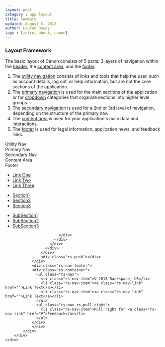 ```yaml
---
layout: post
category : app layout
title: Summary
updated: August 5, 2013
author: Lauren Dowdy
tags : [intro, about, canon]
---
```


<div class="rs-row">
  <div class="span-3">
    <h3>Layout Framework</h3>
    <p>The basic layout of Canon consists of 5 parts: 3 layers of navigation within the <a href="#header-&-navigation">header</a>, the <a href="#content-area">content area</a>, and the <a href="#footer">footer</a>.</p>
    <ol>
      <li>The <a href="#header-&-navigation">utility navigation</a> consists of links and tools that help the user, such as account details, log out, or help information, but are not the core sections of the application.</li>
      <li>The <a href="#header-&-navigation">primary navigation</a> is used for the main sections of the application or for <a href="/ui-components/#dropdowns">dropdown</a> categories that organize sections into higher level groups.</li>
      <li>The <a href="#header-&-navigation">secondary navigation</a> is used for a 2nd or 3rd level of navigation, depending on the structure of the primary nav.</li>
      <li>The <a href="#content-area">content area</a> is used for your application's main data and interactions.</li>
      <li>The <a href="#footer">footer</a> is used for legal information, application news, and feedback links.</li>
    </ol>
  </div>
	<div class="span-8 offset-1">
	  <div class="rs-row">
			<div class="app-layout-aside">
				<div class="row" id="app-layout-utilitynav">Utility Nav</div>
				<div class="row" id="app-layout-primarynav">Primary Nav</div>
				<div class="row" id="app-layout-secondarynav">Secondary Nav</div>
				<div class="row" id="app-layout-content">Content Area</div>
				<div class="row" id="app-layout-footer">Footer</div>
			</div>
			<div id="app-layout-summary" class="rs-responsive">
				<div class="rs-wrapper">
				    <div class="rs-nav-utility">
				      <div class="rs-container">
				        <ul class="rs-nav">
				          <li class="rs-nav-item active"><a class="rs-nav-link" href="#">Link One</a></li>
				          <li class="rs-nav-item"><a class="rs-nav-link" href="#">Link Two</a></li>
				          <li class="rs-nav-item"><a class="rs-nav-link" href="#">Link Three</a></li>
				        </ul>
				      </div>
				    </div>
				    <div class="rs-nav-primary">
				      <div class="rs-container">
				        <div class="rs-nav-brand">
				          <a href="#"></a>
				        </div>
				        <ul class="rs-nav">
				          <li class="rs-nav-item active"><a class="rs-nav-link" href="#">Section1</a></li>
				          <li class="rs-nav-item"><a class="rs-nav-link" href="#">Section2</a></li>
				          <li class="rs-nav-item"><a class="rs-nav-link" href="#">Section3</a></li>
				        </ul>
				      </div>
				    </div>
				    <div class="rs-nav-secondary">
				      <div class="rs-container">
				        <ul class="rs-nav">
				          <li class="rs-nav-item"><a class="rs-nav-link" href="#">SubSection1</a></li>
				          <li class="rs-nav-item hover"><a class="rs-nav-link" href="#">SubSection2</a></li>
				          <li class="rs-nav-item active"><a class="rs-nav-link" href="#">SubSection3</a></li>
				        </ul>
				      </div>
				    </div>
				    <div class="rs-body">
				      <div class="rs-container show-grid">
				        <!-- Full-Width Content -->
				        <div class="rs-main">
				          <div class="rs-content rs-panel">
					        <div class="rs-inner">
					        	
					        </div>
					      </div>
				        </div>
				      </div>
				    </div>
				    <div class="rs-push"></div>
				</div>
				<div class="rs-nav-footer">
			    <div class="rs-container">
			      <ul class="rs-nav">
			        <li class="rs-nav-item">© 2013 Rackspace, US</li>
			        <li class="rs-nav-item"><a class="rs-nav-link" href="">Link Text</a></li>
			        <li class="rs-nav-item"><a class="rs-nav-link" href="">Link Text</a></li>
			      </ul>
			      <ul class="rs-nav rs-pull-right">
			      	<li class="rs-nav-item">Pull right for <a class="rs-nav-link" href="#">Feedback</a></li>
			      </ul>
			    </div>
				</div>
			</div>
		</div>
	</div>
</div>
